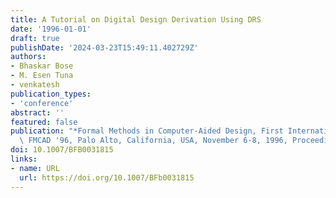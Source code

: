 ```yaml
---
title: A Tutorial on Digital Design Derivation Using DRS
date: '1996-01-01'
draft: true
publishDate: '2024-03-23T15:49:11.402729Z'
authors:
- Bhaskar Bose
- M. Esen Tuna
- venkatesh
publication_types:
- 'conference'
abstract: ''
featured: false
publication: "*Formal Methods in Computer-Aided Design, First International Conference,\
  \ FMCAD '96, Palo Alto, California, USA, November 6-8, 1996, Proceedings*"
doi: 10.1007/BFB0031815
links:
- name: URL
  url: https://doi.org/10.1007/BFb0031815
---
```


